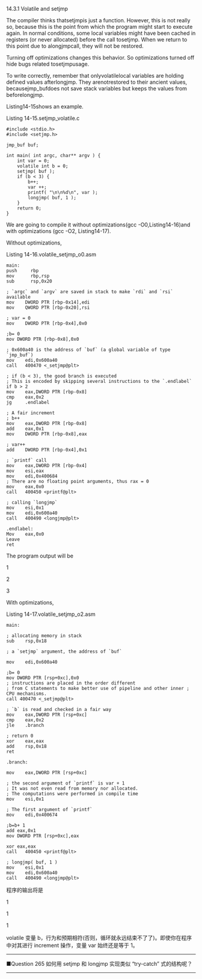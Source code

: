 14.3.1 Volatile and setjmp

The compiler thinks thatsetjmpis just a function. However, this is not really so, because this is the point from which the program might start to execute again. In normal conditions, some local variables might have been cached in registers \(or never allocated\) before the call tosetjmp. When we return to this point due to alongjmpcall, they will not be restored.

Turning off optimizations changes this behavior. So optimizations turned off hide bugs related tosetjmpusage.

To write correctly, remember that onlyvolatilelocal variables are holding defined values afterlongjmp. They arenotrestored to their ancient values, becausejmp\_bufdoes not save stack variables but keeps the values from beforelongjmp.

Listing14-15shows an example.

Listing 14-15.setjmp\_volatile.c

```
#include <stdio.h>
#include <setjmp.h>

jmp_buf buf;

int main( int argc, char** argv ) {
    int var = 0;
    volatile int b = 0;
    setjmp( buf );
    if (b < 3) {
        b++;
        var ++;
        printf( "\n\n%d\n", var );
        longjmp( buf, 1 );
    }
    return 0; 
}
```

We are going to compile it without optimizations\(gcc -O0,Listing14-16\)and with optimizations \(gcc -O2, Listing14-17\).

Without optimizations,

Listing 14-16.volatile\_setjmp\_o0.asm

    main:
    push     rbp
    mov      rbp,rsp
    sub      rsp,0x20

    ; `argc` and `argv` are saved in stack to make `rdi` and `rsi` available
    mov    DWORD PTR [rbp-0x14],edi
    mov    QWORD PTR [rbp-0x20],rsi

    ; var = 0
    mov    DWORD PTR [rbp-0x4],0x0

    ;b= 0
    mov DWORD PTR [rbp-0x8],0x0

    ; 0x600a40 is the address of `buf` (a global variable of type `jmp_buf`)
    mov    edi,0x600a40
    call   400470 <_setjmp@plt>

    ; if (b < 3), the good branch is executed
    ; This is encoded by skipping several instructions to the `.endlabel` if b > 2
    mov    eax,DWORD PTR [rbp-0x8]
    cmp    eax,0x2
    jg     .endlabel

    ; A fair increment
    ; b++
    mov    eax,DWORD PTR [rbp-0x8]
    add    eax,0x1
    mov    DWORD PTR [rbp-0x8],eax

    ; var++
    add    DWORD PTR [rbp-0x4],0x1

    ; `printf` call
    mov    eax,DWORD PTR [rbp-0x4]
    mov    esi,eax
    mov    edi,0x400684
    ; There are no floating point arguments, thus rax = 0
    mov    eax,0x0
    call   400450 <printf@plt>

    ; calling `longjmp`
    mov    esi,0x1
    mov    edi,0x600a40
    call   400490 <longjmp@plt>

    .endlabel:
    Mov    eax,0x0
    Leave
    ret

The program output will be

1

2

3

With optimizations,

Listing 14-17.volatile\_setjmp\_o2.asm

    main:

    ; allocating memory in stack
    sub    rsp,0x18

    ; a `setjmp` argument, the address of `buf`

    mov    edi,0x600a40

    ;b= 0
    mov DWORD PTR [rsp+0xc],0x0
    ; instructions are placed in the order different
    ; from C statements to make better use of pipeline and other inner ; CPU mechanisms.
    call 400470 <_setjmp@plt>

    ; `b` is read and checked in a fair way
    mov    eax,DWORD PTR [rsp+0xc]
    cmp    eax,0x2
    jle    .branch

    ; return 0
    xor    eax,eax
    add    rsp,0x18
    ret

    .branch:

    mov    eax,DWORD PTR [rsp+0xc]

    ; the second argument of `printf` is var + 1
    ; It was not even read from memory nor allocated.
    ; The computations were performed in compile time
    mov    esi,0x1

    ; The first argument of `printf`
    mov    edi,0x400674

    ;b=b+ 1
    add eax,0x1
    mov DWORD PTR [rsp+0xc],eax

    xor eax,eax
    call   400450 <printf@plt>

    ; longjmp( buf, 1 )
    mov    esi,0x1
    mov    edi,0x600a40
    call   400490 <longjmp@plt>

程序的输出将是

1

1

1

volatile 变量 b，行为和预期相符\(否则，循环就永远结束不了了\)。即使你在程序中对其进行 increment 操作，变量 var 始终还是等于 1。

---

■Question 265 如何用 setjmp 和 longjmp 实现类似 “try-catch” 式的结构呢？

---



